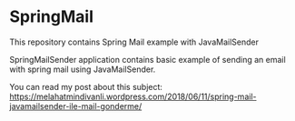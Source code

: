 # SpringMail
This repository contains Spring Mail example with JavaMailSender

SpringMailSender application contains basic example of sending an email with spring mail using JavaMailSender.

You can read my post about this subject:
https://melahatmindivanli.wordpress.com/2018/06/11/spring-mail-javamailsender-ile-mail-gonderme/
